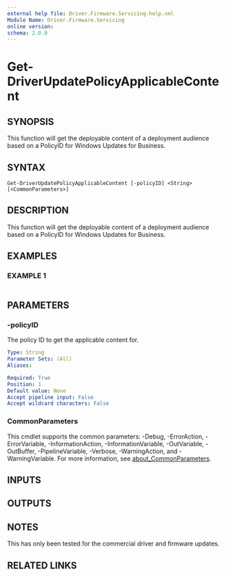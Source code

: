 ```yaml
---
external help file: Driver.Firmware.Servicing-help.xml
Module Name: Driver.Firmware.Servicing
online version:
schema: 2.0.0
---
```


# Get-DriverUpdatePolicyApplicableContent

## SYNOPSIS
This function will get the deployable content of a deployment audience based on a PolicyID for Windows Updates for Business.

## SYNTAX

```
Get-DriverUpdatePolicyApplicableContent [-policyID] <String> [<CommonParameters>]
```

## DESCRIPTION
This function will get the deployable content of a deployment audience based on a PolicyID for Windows Updates for Business.

## EXAMPLES

### EXAMPLE 1
```

```

## PARAMETERS

### -policyID
The policy ID to get the applicable content for.

```yaml
Type: String
Parameter Sets: (All)
Aliases:

Required: True
Position: 1
Default value: None
Accept pipeline input: False
Accept wildcard characters: False
```

### CommonParameters
This cmdlet supports the common parameters: -Debug, -ErrorAction, -ErrorVariable, -InformationAction, -InformationVariable, -OutVariable, -OutBuffer, -PipelineVariable, -Verbose, -WarningAction, and -WarningVariable. For more information, see [about_CommonParameters](http://go.microsoft.com/fwlink/?LinkID=113216).

## INPUTS

## OUTPUTS

## NOTES
This has only been tested for the commercial driver and firmware updates.

## RELATED LINKS
